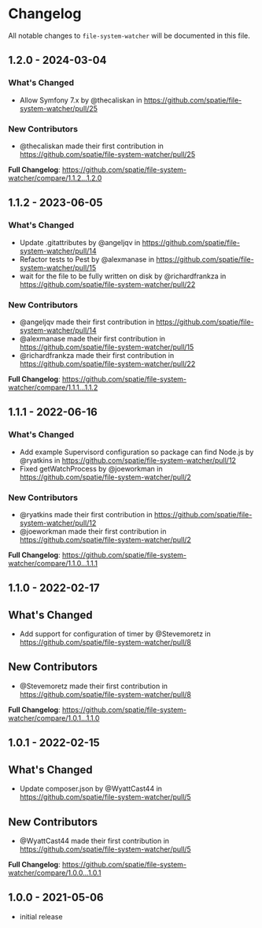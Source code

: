 # Changelog

All notable changes to `file-system-watcher` will be documented in this file.

## 1.2.0 - 2024-03-04

### What's Changed

* Allow Symfony 7.x by @thecaliskan in https://github.com/spatie/file-system-watcher/pull/25

### New Contributors

* @thecaliskan made their first contribution in https://github.com/spatie/file-system-watcher/pull/25

**Full Changelog**: https://github.com/spatie/file-system-watcher/compare/1.1.2...1.2.0

## 1.1.2 - 2023-06-05

### What's Changed

- Update .gitattributes by @angeljqv in https://github.com/spatie/file-system-watcher/pull/14
- Refactor tests to Pest by @alexmanase in https://github.com/spatie/file-system-watcher/pull/15
- wait for the file to be fully written on disk by @richardfrankza in https://github.com/spatie/file-system-watcher/pull/22

### New Contributors

- @angeljqv made their first contribution in https://github.com/spatie/file-system-watcher/pull/14
- @alexmanase made their first contribution in https://github.com/spatie/file-system-watcher/pull/15
- @richardfrankza made their first contribution in https://github.com/spatie/file-system-watcher/pull/22

**Full Changelog**: https://github.com/spatie/file-system-watcher/compare/1.1.1...1.1.2

## 1.1.1 - 2022-06-16

### What's Changed

- Add example Supervisord configuration so package can find Node.js by @ryatkins in https://github.com/spatie/file-system-watcher/pull/12
- Fixed getWatchProcess by @joeworkman in https://github.com/spatie/file-system-watcher/pull/2

### New Contributors

- @ryatkins made their first contribution in https://github.com/spatie/file-system-watcher/pull/12
- @joeworkman made their first contribution in https://github.com/spatie/file-system-watcher/pull/2

**Full Changelog**: https://github.com/spatie/file-system-watcher/compare/1.1.0...1.1.1

## 1.1.0 - 2022-02-17

## What's Changed

- Add support for configuration of timer by @Stevemoretz in https://github.com/spatie/file-system-watcher/pull/8

## New Contributors

- @Stevemoretz made their first contribution in https://github.com/spatie/file-system-watcher/pull/8

**Full Changelog**: https://github.com/spatie/file-system-watcher/compare/1.0.1...1.1.0

## 1.0.1 - 2022-02-15

## What's Changed

- Update composer.json by @WyattCast44 in https://github.com/spatie/file-system-watcher/pull/5

## New Contributors

- @WyattCast44 made their first contribution in https://github.com/spatie/file-system-watcher/pull/5

**Full Changelog**: https://github.com/spatie/file-system-watcher/compare/1.0.0...1.0.1

## 1.0.0 - 2021-05-06

- initial release
